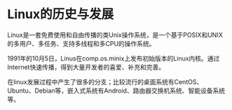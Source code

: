 # Linux的历史与发展
Linux是一套免费使用和自由传播的类Unix操作系统，是一个基于POSIX和UNIX的多用户、多任务、支持多线程和多CPU的操作系统。

1991年的10月5日，Linus在comp.os.minix上发布初始版本的Linux内核。通过Internet快速传播，得到大量开发者的喜爱、补充和完善。

在linux发展过程中产生了很多的分支；比较流行的桌面系统有CentOS、Ubuntu、Debian等，嵌入式系统有Android、路由器交换机系统、智能设备系统等。
